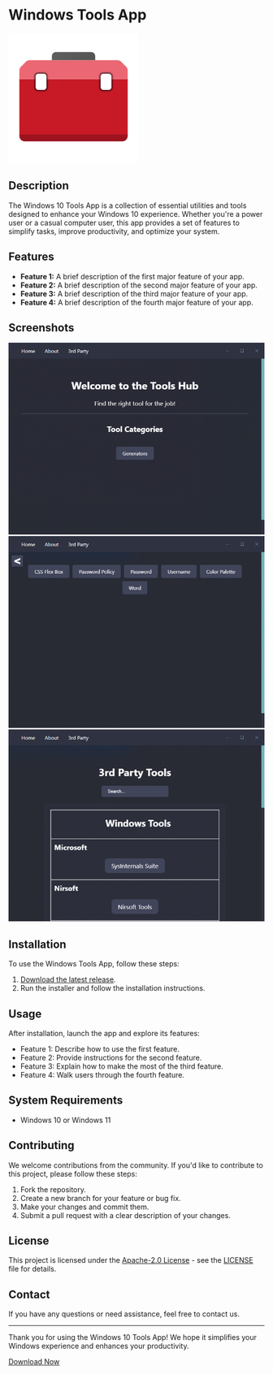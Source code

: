 # Windows Tools App

![App Logo](lib/images/icons/toolbox.png)

## Description

The Windows 10 Tools App is a collection of essential utilities and tools designed to enhance your Windows 10 experience. Whether you're a power user or a casual computer user, this app provides a set of features to simplify tasks, improve productivity, and optimize your system.

## Features

- **Feature 1:** A brief description of the first major feature of your app.
- **Feature 2:** A brief description of the second major feature of your app.
- **Feature 3:** A brief description of the third major feature of your app.
- **Feature 4:** A brief description of the fourth major feature of your app.

## Screenshots

![Screenshot 1](lib/images/screenshots/screenshot1.png)
![Screenshot 2](lib/images/screenshots/screenshot2.png)
![Screenshot 3](lib/images/screenshots/screenshot3.png)

## Installation

To use the Windows Tools App, follow these steps:

1. [Download the latest release](https://github.com/MysticalMike60t/Tools-App/releases/latest).
2. Run the installer and follow the installation instructions.

## Usage

After installation, launch the app and explore its features:

- Feature 1: Describe how to use the first feature.
- Feature 2: Provide instructions for the second feature.
- Feature 3: Explain how to make the most of the third feature.
- Feature 4: Walk users through the fourth feature.

## System Requirements

- Windows 10 or Windows 11

## Contributing

We welcome contributions from the community. If you'd like to contribute to this project, please follow these steps:

1. Fork the repository.
2. Create a new branch for your feature or bug fix.
3. Make your changes and commit them.
4. Submit a pull request with a clear description of your changes.

## License

This project is licensed under the [Apache-2.0 License](LICENSE) - see the [LICENSE](LICENSE) file for details.

## Contact

If you have any questions or need assistance, feel free to contact us.

---

Thank you for using the Windows 10 Tools App! We hope it simplifies your Windows experience and enhances your productivity.

[Download Now](https://github.com/MysticalMike60t/Tools-App/releases/latest/download/Tools.Hub.Setup.1.0.6.exe)
